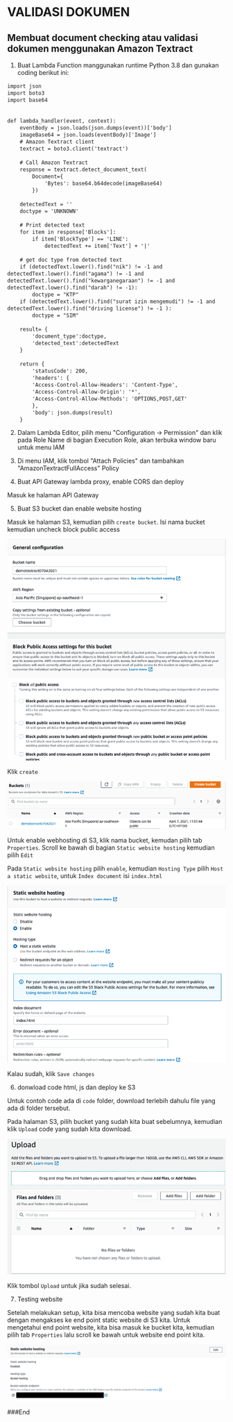 # VALIDASI DOKUMEN
## Membuat document checking atau validasi dokumen menggunakan Amazon Textract

1. Buat Lambda Function manggunakan runtime Python 3.8 dan gunakan coding berikut ini:

```
import json
import boto3
import base64


def lambda_handler(event, context):
    eventBody = json.loads(json.dumps(event))['body']
    imageBase64 = json.loads(eventBody)['Image']
    # Amazon Textract client
    textract = boto3.client('textract')
    
    # Call Amazon Textract
    response = textract.detect_document_text(
        Document={
            'Bytes': base64.b64decode(imageBase64)
        })

    detectedText = ''
    doctype = 'UNKNOWN'

    # Print detected text
    for item in response['Blocks']:
        if item['BlockType'] == 'LINE':
            detectedText += item['Text'] + '|'   
    
    # get doc type from detected text
    if (detectedText.lower().find("nik") != -1 and detectedText.lower().find("agama") != -1 and detectedText.lower().find("kewarganegaraan") != -1 and detectedText.lower().find("darah") != -1):
        doctype = "KTP"
    if (detectedText.lower().find("surat izin mengemudi") != -1 and detectedText.lower().find("driving license") != -1 ):
        doctype = "SIM"
            
    result= {
        'document_type':doctype,
        'detected_text':detectedText
    }

    return {
        'statusCode': 200,
        'headers': {
        'Access-Control-Allow-Headers': 'Content-Type',
        'Access-Control-Allow-Origin': '*',
        'Access-Control-Allow-Methods': 'OPTIONS,POST,GET'
        },
        'body': json.dumps(result)
    }
```

2. Dalam Lambda Editor, pilih menu "Configuration -> Permission" dan klik pada Role Name di bagian Execution Role, akan terbuka window baru untuk menu IAM

3. Di menu IAM, klik tombol "Attach Policies" dan tambahkan "AmazonTextractFullAccess" Policy

4. Buat API Gateway lambda proxy, enable CORS dan deploy

Masuk ke halaman API Gateway 

5. Buat S3 bucket dan enable website hosting

Masuk ke halaman S3, kemudian pilih `create bucket`. Isi nama bucket kemudian uncheck block public access 

![Create Bucket](img/createbucket.png "Create Bucket")

Klik `create` 

![Bucket](img/bucket.png "Bucket")

Untuk enable webhosting di S3, klik nama bucket, kemudan pilih tab `Properties`. Scroll ke bawah di bagian `Static website hosting` kemudian pilih `Edit`

Pada `Static website hosting` pilih `enable`, kemudian `Hosting Type` pilih `Host a static website`, untuk `Index document` isi `index.html`

![Bucket](img/hosting.png "Bucket")

Kalau sudah, klik `Save changes`

6. donwload code html, js dan deploy ke S3

Untuk contoh code ada di `code` folder, download terlebih dahulu file yang ada di folder tersebut.

Pada halaman S3, pilih bucket yang sudah kita buat sebelumnya, kemudian klik `Upload` code yang sudah kita download.

![Bucket](img/upload.png "Bucket")

Klik tombol `Upload` untuk jika sudah selesai.

7. Testing website

Setelah melakukan setup, kita bisa mencoba website yang sudah kita buat dengan mengakses ke end point static website di S3 kita. Untuk mengetahui end point website, kita bisa masuk ke bucket kita, kemudian pilih tab `Properties` lalu scroll ke bawah untuk website end point kita.

![Bucket](img/endpoint.png "Bucket")


###End